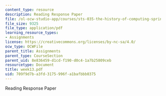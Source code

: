 ```yaml
---
content_type: resource
description: Reading Response Paper
file: /ol-ocw-studio-app/courses/sts-035-the-history-of-computing-spring-2004/709f9d7ba3fd3175996fa1bafbbb0375_week13.pdf
file_size: 9325
file_type: application/pdf
learning_resource_types:
- Assignments
license: https://creativecommons.org/licenses/by-nc-sa/4.0/
ocw_type: OCWFile
parent_title: Assignments
parent_type: CourseSection
parent_uid: 8e836459-d1cd-f190-d0c4-1a7b25809ceb
resourcetype: Document
title: week13.pdf
uid: 709f9d7b-a3fd-3175-996f-a1bafbbb0375
---
```

Reading Response Paper